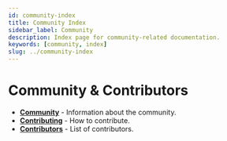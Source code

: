```yaml
---
id: community-index
title: Community Index
sidebar_label: Community
description: Index page for community-related documentation.
keywords: [community, index]
slug: ../community-index
---
```


# Community & Contributors

<div class="grid cards" markdown>

- **[Community](../community.md)** - Information about the community.
- **[Contributing](../contributing.md)** - How to contribute.
- **[Contributors](../contributors.md)** - List of contributors.

</div>

